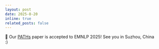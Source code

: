 ```yaml
---
layout: post
date: 2025-8-20 
inline: true
related_posts: false
---
```



🥳 Our [PATHs](https://arxiv.org/pdf/2505.16023) paper is accepted to EMNLP 2025! See you in Suzhou, China :)

